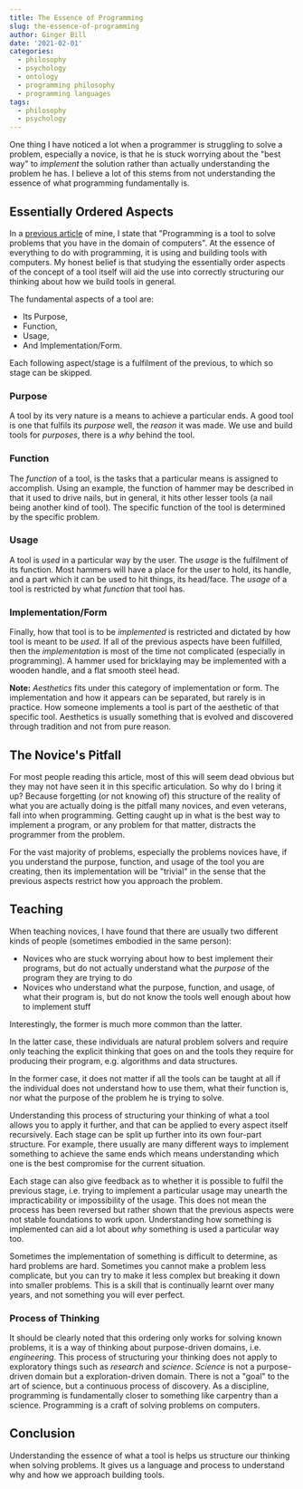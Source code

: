 ```yaml
---
title: The Essence of Programming
slug: the-essence-of-programming
author: Ginger Bill
date: '2021-02-01'
categories:
  - philosophy
  - psychology
  - ontology
  - programming philosophy
  - programming languages
tags:
  - philosophy
  - psychology
---
```


One thing I have noticed a lot when a programmer is struggling to solve a problem, especially a novice, is that he is stuck worrying about the "best way" to _implement_ the solution rather than actually understanding the problem he has. I believe a lot of this stems from not understanding the essence of what programming fundamentally is.

## Essentially Ordered Aspects

In a [previous article](https://www.gingerbill.org/article/2020/05/31/progamming-pragmatist-proverbs/) of mine, I state that "Programming is a tool to solve problems that you have in the domain of computers". At the essence of everything to do with programming, it is using and building tools with computers. My honest belief is that studying the essentially order aspects of the concept of a tool itself will aid the use into correctly structuring our thinking about how we build tools in general.

The fundamental aspects of a tool are:

* Its Purpose,
* Function,
* Usage,
* And Implementation/Form.

Each following aspect/stage is a fulfilment of the previous, to which so stage can be skipped.

### Purpose

A tool by its very nature is a means to achieve a particular ends. A good tool is one that fulfils its _purpose_ well, the _reason_ it was made. We use and build tools for _purposes_, there is a _why_ behind the tool.

### Function

The _function_ of a tool, is the tasks that a particular means is assigned to accomplish. Using an example, the function of hammer may be described in that it used to drive nails, but in general, it hits other lesser tools (a nail being another kind of tool). The specific function of the tool is determined by the specific problem.

### Usage

A tool is _used_ in a particular way by the user. The _usage_ is the fulfilment of its function. Most hammers will have a place for the user to hold, its handle, and a part which it can be used to hit things, its head/face. The _usage_ of a tool is restricted by what _function_ that tool has.

### Implementation/Form

Finally, how that tool is to be _implemented_ is restricted and dictated by how tool is meant to be _used_. If all of the previous aspects have been fulfilled, then the _implementation_ is most of the time not complicated (especially in programming). A hammer used for bricklaying may be implemented with a wooden handle, and a flat smooth steel head.

**Note:** _Aesthetics_ fits under this category of implementation or form. The implementation and how it appears can be separated, but rarely is in practice. How someone implements a tool is part of the aesthetic of that specific tool. Aesthetics is usually something that is evolved and discovered through tradition and not from pure reason.

## The Novice's Pitfall

For most people reading this article, most of this will seem dead obvious but they may not have seen it in this specific articulation. So why do I bring it up? Because forgetting (or not knowing of) this structure of the reality of what you are actually doing is the pitfall many novices, and even veterans, fall into when programming. Getting caught up in what is the best way to implement a program, or any problem for that matter, distracts the programmer from the problem.

For the vast majority of problems, especially the problems novices have, if you understand the purpose, function, and usage of the tool you are creating, then its implementation will be "trivial" in the sense that the previous aspects restrict how you approach the problem.

## Teaching

When teaching novices, I have found that there are usually two different kinds of people (sometimes embodied in the same person):

* Novices who are stuck worrying about how to best implement their programs, but do not actually understand what the _purpose_ of the program they are trying to do
* Novices who understand what the purpose, function, and usage, of what their program is, but do not know the tools well enough about how to implement stuff

Interestingly, the former is much more common than the latter.

In the latter case, these individuals are natural problem solvers and require only teaching the explicit thinking that goes on and the tools they require for producing their program, e.g. algorithms and data structures.

In the former case, it does not matter if all the tools can be taught at all if the individual does not understand how to use them, what their function is, nor what the purpose of the problem he is trying to solve.

Understanding this process of structuring your thinking of what a tool allows you to apply it further, and that can be applied to every aspect itself recursively. Each stage can be split up further into its own four-part structure. For example, there usually are many different ways to implement something to achieve the same ends which means understanding which one is the best compromise for the current situation.

Each stage can also give feedback as to whether it is possible to fulfil the previous stage, i.e. trying to implement a particular usage may unearth the impracticability or impossibility of the usage. This does not mean the process has been reversed but rather shown that the previous aspects were not stable foundations to work upon. Understanding how something is implemented can aid a lot about _why_ something is used a particular way too.

Sometimes the implementation of something is difficult to determine, as hard problems are hard. Sometimes you cannot make a problem less complicate, but you can try to make it less complex but breaking it down into smaller problems. This is a skill that is continually learnt over many years, and not something you will ever perfect.

### Process of Thinking

It should be clearly noted that this ordering only works for solving known problems, it is a way of thinking about purpose-driven domains, i.e. _engineering_. This process of structuring your thinking does not apply to exploratory things such as _research_ and _science_. _Science_ is not a purpose-driven domain but a exploration-driven domain. There is not a "goal" to the art of science, but a continuous process of discovery. As a discipline, programming is fundamentally closer to something like carpentry than a science. Programming is a craft of solving problems on computers.

## Conclusion

Understanding the essence of what a tool is helps us structure our thinking when solving problems. It gives us a language and process to understand why and how we approach building tools.
